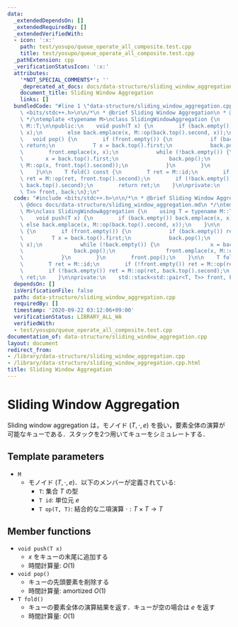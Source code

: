 ```yaml
---
data:
  _extendedDependsOn: []
  _extendedRequiredBy: []
  _extendedVerifiedWith:
  - icon: ':x:'
    path: test/yosupo/queue_operate_all_composite.test.cpp
    title: test/yosupo/queue_operate_all_composite.test.cpp
  _pathExtension: cpp
  _verificationStatusIcon: ':x:'
  attributes:
    '*NOT_SPECIAL_COMMENTS*': ''
    _deprecated_at_docs: docs/data-structure/sliding_window_aggregation.md
    document_title: Sliding Window Aggregation
    links: []
  bundledCode: "#line 1 \"data-structure/sliding_window_aggregation.cpp\"\n#include\
    \ <bits/stdc++.h>\n\n/*\n * @brief Sliding Window Aggregation\n * @docs docs/data-structure/sliding_window_aggregation.md\n\
    \ */\ntemplate <typename M>\nclass SlidingWindowAggregation {\n    using T = typename\
    \ M::T;\n\npublic:\n    void push(T x) {\n        if (back.empty()) back.emplace(x,\
    \ x);\n        else back.emplace(x, M::op(back.top().second, x));\n    }\n\n \
    \   void pop() {\n        if (front.empty()) {\n            if (back.empty())\
    \ return;\n            T x = back.top().first;\n            back.pop();\n    \
    \        front.emplace(x, x);\n            while (!back.empty()) {\n         \
    \       x = back.top().first;\n                back.pop();\n                front.emplace(x,\
    \ M::op(x, front.top().second));\n            }\n        }\n        front.pop();\n\
    \    }\n\n    T fold() const {\n        T ret = M::id;\n        if (!front.empty())\
    \ ret = M::op(ret, front.top().second);\n        if (!back.empty()) ret = M::op(ret,\
    \ back.top().second);\n        return ret;\n    }\n\nprivate:\n    std::stack<std::pair<T,\
    \ T>> front, back;\n};\n"
  code: "#include <bits/stdc++.h>\n\n/*\n * @brief Sliding Window Aggregation\n *\
    \ @docs docs/data-structure/sliding_window_aggregation.md\n */\ntemplate <typename\
    \ M>\nclass SlidingWindowAggregation {\n    using T = typename M::T;\n\npublic:\n\
    \    void push(T x) {\n        if (back.empty()) back.emplace(x, x);\n       \
    \ else back.emplace(x, M::op(back.top().second, x));\n    }\n\n    void pop()\
    \ {\n        if (front.empty()) {\n            if (back.empty()) return;\n   \
    \         T x = back.top().first;\n            back.pop();\n            front.emplace(x,\
    \ x);\n            while (!back.empty()) {\n                x = back.top().first;\n\
    \                back.pop();\n                front.emplace(x, M::op(x, front.top().second));\n\
    \            }\n        }\n        front.pop();\n    }\n\n    T fold() const {\n\
    \        T ret = M::id;\n        if (!front.empty()) ret = M::op(ret, front.top().second);\n\
    \        if (!back.empty()) ret = M::op(ret, back.top().second);\n        return\
    \ ret;\n    }\n\nprivate:\n    std::stack<std::pair<T, T>> front, back;\n};"
  dependsOn: []
  isVerificationFile: false
  path: data-structure/sliding_window_aggregation.cpp
  requiredBy: []
  timestamp: '2020-09-22 03:12:06+09:00'
  verificationStatus: LIBRARY_ALL_WA
  verifiedWith:
  - test/yosupo/queue_operate_all_composite.test.cpp
documentation_of: data-structure/sliding_window_aggregation.cpp
layout: document
redirect_from:
- /library/data-structure/sliding_window_aggregation.cpp
- /library/data-structure/sliding_window_aggregation.cpp.html
title: Sliding Window Aggregation
---
```

# Sliding Window Aggregation

Sliding window aggregation は，モノイド $(T, \cdot, e)$ を扱い，要素全体の演算が可能なキューである．スタックを2つ用いてキューをシミュレートする．

## Template parameters

- `M`
    - モノイド $(T, \cdot, e)$．以下のメンバーが定義されている:
        - `T`: 集合 $T$ の型
        - `T id`: 単位元 $e$
        - `T op(T, T)`: 結合的な二項演算 $\cdot: T \times T \rightarrow T$

## Member functions

- `void push(T x)`
    - $x$ をキューの末尾に追加する
    - 時間計算量: $O(1)$
- `void pop()`
    - キューの先頭要素を削除する
    - 時間計算量: $\mathrm{amortized}\ O(1)$
- `T fold()`
    - キューの要素全体の演算結果を返す．キューが空の場合は $e$ を返す
    - 時間計算量: $O(1)$